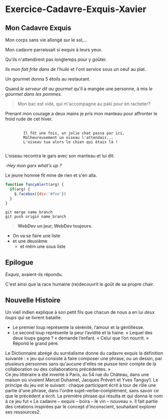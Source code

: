 # Exercice-Cadavre-Exquis-Xavier
## Mon Cadavre Exquis

Mon corps sans vie allongé sur le sol,...

Mon cadavre parraissait si exquis à leurs yeux.

Qu'ils n'attendirent pas longtemps pour y goûter.

*Ils mon fait frite dans de l'huile* et l'ont service sous un oeuf au plat.

Un gourmet donna 5 étoils au restaurant.

Quand *le serveur dit au gourmet* qu'il a mangée une personne,
à mis *le gourmet dans les pommes.*
>Mon bac est vide, qui m'accompagne au paki pour en racheter?

Prenant mon courage a deux mains je pris mon manteau pour affronter le froid rude de cet hiver.

<pre>
	<code>
		Il fût une fois, un jolie chat passa par ici,
		Malheureusement un oiseau l'attendais...
		L'oiseau tua alors le chien qui étais là !
	</code>
</pre>

L'oiseau recontra le gars avec son manteau et lui dit:

-*Hey mon gars what's up ?*

Le jeune homme fit mine de rien et s'en alla.

```javascript
function fancyAlert(arg) {
  if(arg) {
    $.facebox({div:'#foo'})
  }
}
```

```git
git merge name_branch
git push origin name_branch
```

> **WebDev un jour, WebDev toujours.**

* On va se faire une liste
* et une deuxième
  * et mêm une sous liste


## Epilogue 

*Exquis*, avaient-ils répondu. 

C'est ainsi que la race humaine (re)decouvrit le goût de sa propre chair. 



## Nouvelle Histoire


Un vieil indien explique à son petit fils que chacun de nous a en lui 
*deux loups* qui se livrent bataille. 
* Le premier loup représente la sérénité, l’amour et la gentillesse. 
* Le second loup représente la peur 
l’avidité et la haine. « Lequel des deux loups gagne ? « demande 
l’enfant. « Celui que l’on nourrit. » Répond le grand père.  

Le Dictionnaire abrégé du surréalisme donne du cadavre exquis la définition suivante : « jeu qui consiste à faire composer une phrase, ou un dessin, par plusieurs personnes sans qu'aucune d'elles ne puisse tenir compte de la collaboration ou des collaborations précédentes. »  
Ce jeu littéraire a été inventé à Paris, au 54 rue du Château, dans une maison où vivaient Marcel Duhamel, Jacques Prévert et Yves Tanguy1. Le principe du jeu est le suivant : chaque participant écrit à tour de rôle une partie d'une phrase, dans l'ordre sujet–verbe–complément, sans savoir ce que le précédent a écrit. La première phrase qui résulta et qui donna le nom à ce jeu fut « Le cadavre – exquis – boira – le vin – nouveau ».   Il fait partie des créations inspirées par le concept d'inconscient, souhaitant explorer ses ressources2.
